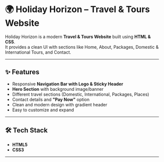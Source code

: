 # 🌍 Holiday Horizon – Travel & Tours Website  


Holiday Horizon is a modern **Travel & Tours Website** built using **HTML & CSS**.  
It provides a clean UI with sections like Home, About, Packages, Domestic & International Tours, and Contact.  

---

## ✨ Features
- Responsive **Navigation Bar with Logo & Sticky Header**
- **Hero Section** with background image/banner
- Different travel sections (Domestic, International, Packages, Places)
- Contact details and **"Pay Now"** option
- Clean and modern design with gradient header
- Easy to customize and expand

---

## 🛠️ Tech Stack
- **HTML5**
- **CSS3**

---
